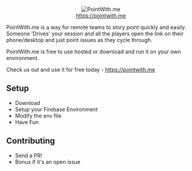 <p align="center">
 <img src="https://www.pointwith.me/android-chrome-192x192.png" alt="PointWith.me"/>
 <br />
 <a href="https://pointwith.me">https://pointwith.me</a>
</p>

PointWith.me is a way for remote teams to story point quickly and easily. Someone 'Drives' your session and all the players open the link on their phone/desktop and just point issues as they cycle through.

PointWith.me is free to use hosted or download and run it on your own environment.

Check us out and use it for free today - https://pointwith.me

## Setup
- Download
- Setup your Firebase Environment
- Modify the env file
- Have Fun

## Contributing
- Send a PR!
- Bonus if it's an open issue
